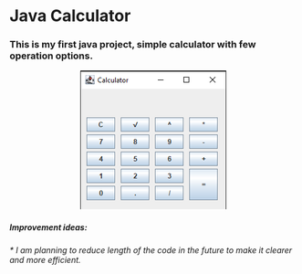 # Java Calculator

### This is my first java project, simple calculator with few operation options.

<p align="center">
  <img src="my_calculator/images/picture_of_calculator.png">
</p>

##### Improvement ideas:
###### * I am planning to reduce length of the code in the future to make it clearer and more efficient.



